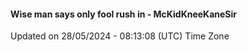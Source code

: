 #### Wise man says only fool rush in - McKidKneeKaneSir
Updated on 28/05/2024 - 08:13:08 (UTC) Time Zone
